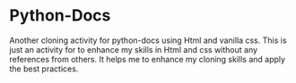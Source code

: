 # Python-Docs
Another cloning activity for python-docs using Html and vanilla css. This is just an activity for to enhance my skills in Html and css without any references from others. It helps me to enhance my cloning skills and apply the best practices.
